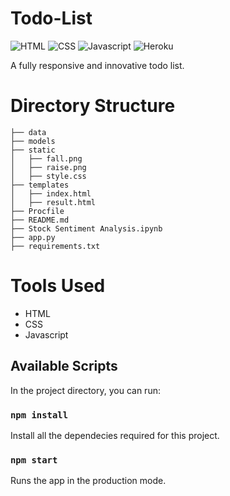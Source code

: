 # Todo-List
![HTML](https://img.shields.io/badge/HTML-5-Red) ![CSS](https://img.shields.io/badge/CSS-3-blue) ![Javascript](https://img.shields.io/badge/Javascript-Script-orange) ![Heroku](https://img.shields.io/badge/Heroku-Deployment-LightGreen) 

A fully responsive and innovative todo list.

# Directory Structure

```
├── data
├── models
├── static 
│   ├── fall.png
│   ├── raise.png
│   ├── style.css
├── templates
│   ├── index.html
│   ├── result.html
├── Procfile
├── README.md
├── Stock Sentiment Analysis.ipynb
├── app.py
├── requirements.txt
```

# Tools Used

* HTML
* CSS
* Javascript

## Available Scripts

In the project directory, you can run:

### `npm install`

Install all the dependecies required for this project.

### `npm start`

Runs the app in the production mode.<br />